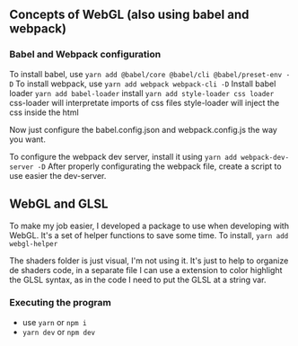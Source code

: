 ## Concepts of WebGL (also using babel and webpack)
### Babel and Webpack configuration
To install babel, use `yarn add @babel/core @babel/cli @babel/preset-env -D`
To install webpack, use `yarn add webpack webpack-cli -D`
Install babel loader `yarn add babel-loader`
install `yarn add style-loader css loader`
css-loader will interpretate imports of css files
style-loader will inject the css inside the html

Now just configure the babel.config.json and webpack.config.js the way you want.

To configure the webpack dev server, install it using `yarn add webpack-dev-server -D`
After properly configurating the webpack file, create a script to use easier the dev-server.

## WebGL and GLSL
To make my job easier, I developed a package to use when developing with WebGL. It's a set of helper functions to save some time. To install, `yarn add webgl-helper`

The shaders folder is just visual, I'm not using it. It's just to help to organize de shaders code, in a separate file I can use a extension to color highlight the GLSL syntax, as in the code I need to put the GLSL at a string var.

### Executing the program
- use `yarn` or `npm i`
- `yarn dev` or `npm dev`
